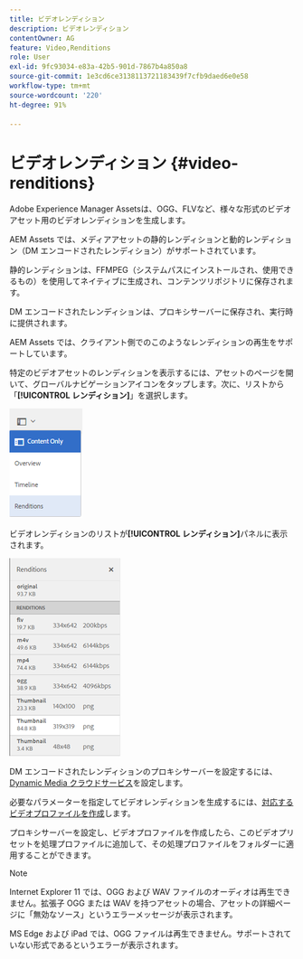 ```yaml
---
title: ビデオレンディション
description: ビデオレンディション
contentOwner: AG
feature: Video,Renditions
role: User
exl-id: 9fc93034-e83a-42b5-901d-7867b4a850a8
source-git-commit: 1e3cd6ce3138113721183439f7cfb9daed6e0e58
workflow-type: tm+mt
source-wordcount: '220'
ht-degree: 91%

---
```


# ビデオレンディション {#video-renditions}

Adobe Experience Manager Assetsは、OGG、FLVなど、様々な形式のビデオアセット用のビデオレンディションを生成します。

AEM Assets では、メディアアセットの静的レンディションと動的レンディション（DM エンコードされたレンディション）がサポートされています。

静的レンディションは、FFMPEG（システムパスにインストールされ、使用できるもの）を使用してネイティブに生成され、コンテンツリポジトリに保存されます。

DM エンコードされたレンディションは、プロキシサーバーに保存され、実行時に提供されます。

AEM Assets では、クライアント側でのこのようなレンディションの再生をサポートしています。

特定のビデオアセットのレンディションを表示するには、アセットのページを開いて、グローバルナビゲーションアイコンをタップします。次に、リストから「**[!UICONTROL レンディション]**」を選択します。

![chlimage_1-478](assets/chlimage_1-478.png)

ビデオレンディションのリストが&#x200B;**[!UICONTROL レンディション]**&#x200B;パネルに表示されます。

![chlimage_1-479](assets/chlimage_1-479.png)

DM エンコードされたレンディションのプロキシサーバーを設定するには、[Dynamic Media クラウドサービス](config-dynamic.md)を設定します。

必要なパラメーターを指定してビデオレンディションを生成するには、[対応するビデオプロファイルを作成](video-profiles.md)します。

プロキシサーバーを設定し、ビデオプロファイルを作成したら、このビデオプリセットを処理プロファイルに追加して、その処理プロファイルをフォルダーに適用することができます。

>[!NOTE]
>
>Internet Explorer 11 では、OGG および WAV ファイルのオーディオは再生できません。拡張子 OGG または WAV を持つアセットの場合、アセットの詳細ページに「無効なソース」というエラーメッセージが表示されます。
>
>MS Edge および iPad では、OGG ファイルは再生できません。サポートされていない形式であるというエラーが表示されます。
